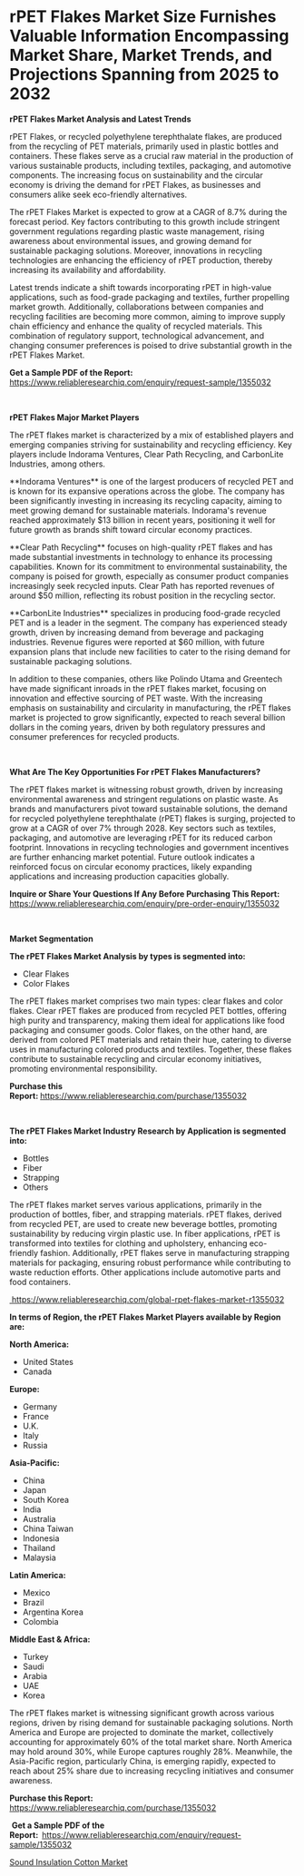 <p><h1>rPET Flakes Market Size Furnishes Valuable Information Encompassing Market Share, Market Trends, and Projections Spanning from 2025 to 2032</h1></p><p><strong>rPET Flakes Market Analysis and Latest Trends</strong></p>
<p><p>rPET Flakes, or recycled polyethylene terephthalate flakes, are produced from the recycling of PET materials, primarily used in plastic bottles and containers. These flakes serve as a crucial raw material in the production of various sustainable products, including textiles, packaging, and automotive components. The increasing focus on sustainability and the circular economy is driving the demand for rPET Flakes, as businesses and consumers alike seek eco-friendly alternatives.</p><p>The rPET Flakes Market is expected to grow at a CAGR of 8.7% during the forecast period. Key factors contributing to this growth include stringent government regulations regarding plastic waste management, rising awareness about environmental issues, and growing demand for sustainable packaging solutions. Moreover, innovations in recycling technologies are enhancing the efficiency of rPET production, thereby increasing its availability and affordability.</p><p>Latest trends indicate a shift towards incorporating rPET in high-value applications, such as food-grade packaging and textiles, further propelling market growth. Additionally, collaborations between companies and recycling facilities are becoming more common, aiming to improve supply chain efficiency and enhance the quality of recycled materials. This combination of regulatory support, technological advancement, and changing consumer preferences is poised to drive substantial growth in the rPET Flakes Market.</p></p>
<p><strong>Get a Sample PDF of the Report:&nbsp;</strong> <a href="https://www.reliableresearchiq.com/enquiry/request-sample/1355032?utm_campaign=2117&utm_medium=2&utm_source=Github&utm_content=ia&utm_term=31012025&utm_id=rpet-flakes">https://www.reliableresearchiq.com/enquiry/request-sample/1355032</a></p>
<p>&nbsp;</p>
<p><strong>rPET Flakes Major Market Players</strong></p>
<p><p>The rPET flakes market is characterized by a mix of established players and emerging companies striving for sustainability and recycling efficiency. Key players include Indorama Ventures, Clear Path Recycling, and CarbonLite Industries, among others.</p><p>**Indorama Ventures** is one of the largest producers of recycled PET and is known for its expansive operations across the globe. The company has been significantly investing in increasing its recycling capacity, aiming to meet growing demand for sustainable materials. Indorama's revenue reached approximately $13 billion in recent years, positioning it well for future growth as brands shift toward circular economy practices.</p><p>**Clear Path Recycling** focuses on high-quality rPET flakes and has made substantial investments in technology to enhance its processing capabilities. Known for its commitment to environmental sustainability, the company is poised for growth, especially as consumer product companies increasingly seek recycled inputs. Clear Path has reported revenues of around $50 million, reflecting its robust position in the recycling sector.</p><p>**CarbonLite Industries** specializes in producing food-grade recycled PET and is a leader in the segment. The company has experienced steady growth, driven by increasing demand from beverage and packaging industries. Revenue figures were reported at $60 million, with future expansion plans that include new facilities to cater to the rising demand for sustainable packaging solutions.</p><p>In addition to these companies, others like Polindo Utama and Greentech have made significant inroads in the rPET flakes market, focusing on innovation and effective sourcing of PET waste. With the increasing emphasis on sustainability and circularity in manufacturing, the rPET flakes market is projected to grow significantly, expected to reach several billion dollars in the coming years, driven by both regulatory pressures and consumer preferences for recycled products.</p></p>
<p>&nbsp;</p>
<p><strong>What Are The Key Opportunities For rPET Flakes Manufacturers?</strong></p>
<p><p>The rPET flakes market is witnessing robust growth, driven by increasing environmental awareness and stringent regulations on plastic waste. As brands and manufacturers pivot toward sustainable solutions, the demand for recycled polyethylene terephthalate (rPET) flakes is surging, projected to grow at a CAGR of over 7% through 2028. Key sectors such as textiles, packaging, and automotive are leveraging rPET for its reduced carbon footprint. Innovations in recycling technologies and government incentives are further enhancing market potential. Future outlook indicates a reinforced focus on circular economy practices, likely expanding applications and increasing production capacities globally.</p></p>
<p><strong>Inquire or Share Your Questions If Any Before Purchasing This Report:</strong> <a href="https://www.reliableresearchiq.com/enquiry/pre-order-enquiry/1355032?utm_campaign=2117&utm_medium=2&utm_source=Github&utm_content=ia&utm_term=31012025&utm_id=rpet-flakes">https://www.reliableresearchiq.com/enquiry/pre-order-enquiry/1355032</a></p>
<p>&nbsp;</p>
<p><strong>Market Segmentation</strong></p>
<p><strong>The rPET Flakes Market Analysis by types is segmented into:</strong></p>
<p><ul><li>Clear Flakes</li><li>Color Flakes</li></ul></p>
<p><p>The rPET flakes market comprises two main types: clear flakes and color flakes. Clear rPET flakes are produced from recycled PET bottles, offering high purity and transparency, making them ideal for applications like food packaging and consumer goods. Color flakes, on the other hand, are derived from colored PET materials and retain their hue, catering to diverse uses in manufacturing colored products and textiles. Together, these flakes contribute to sustainable recycling and circular economy initiatives, promoting environmental responsibility.</p></p>
<p><strong>Purchase this Report:&nbsp;</strong><a href="https://www.reliableresearchiq.com/purchase/1355032?utm_campaign=2117&utm_medium=2&utm_source=Github&utm_content=ia&utm_term=31012025&utm_id=rpet-flakes">https://www.reliableresearchiq.com/purchase/1355032</a></p>
<p>&nbsp;</p>
<p><strong>The rPET Flakes Market Industry Research by Application is segmented into:</strong></p>
<p><ul><li>Bottles</li><li>Fiber</li><li>Strapping</li><li>Others</li></ul></p>
<p><p>The rPET flakes market serves various applications, primarily in the production of bottles, fiber, and strapping materials. rPET flakes, derived from recycled PET, are used to create new beverage bottles, promoting sustainability by reducing virgin plastic use. In fiber applications, rPET is transformed into textiles for clothing and upholstery, enhancing eco-friendly fashion. Additionally, rPET flakes serve in manufacturing strapping materials for packaging, ensuring robust performance while contributing to waste reduction efforts. Other applications include automotive parts and food containers.</p></p>
<p><a href="https://www.reliableresearchiq.com/global-rpet-flakes-market-r1355032?utm_campaign=2117&utm_medium=2&utm_source=Github&utm_content=ia&utm_term=31012025&utm_id=rpet-flakes">&nbsp;https://www.reliableresearchiq.com/global-rpet-flakes-market-r1355032</a></p>
<p><strong>In terms of Region, the rPET Flakes Market Players available by Region are:</strong></p>
<p>
    <p> <strong> North America: </strong>
        <ul>
            <li>United States</li>
            <li>Canada</li>
        </ul>
        </p> 
    <p> <strong> Europe: </strong>
        <ul>
            <li>Germany</li>
            <li>France</li>
            <li>U.K.</li>
            <li>Italy</li>
            <li>Russia</li>
        </ul>
        </p> 
    <p> <strong> Asia-Pacific: </strong>
        <ul>
            <li>China</li>
            <li>Japan</li>
            <li>South Korea</li>
            <li>India</li>
            <li>Australia</li>
            <li>China Taiwan</li>
            <li>Indonesia</li>
            <li>Thailand</li>
            <li>Malaysia</li>
        </ul>
        </p> 
    <p> <strong> Latin America: </strong>
        <ul>
            <li>Mexico</li>
            <li>Brazil</li>
            <li>Argentina Korea</li>
            <li>Colombia</li>
        </ul>
        </p> 
    <p> <strong> Middle East & Africa: </strong>
        <ul>
            <li>Turkey</li>
            <li>Saudi</li>
            <li>Arabia</li>
            <li>UAE</li>
            <li>Korea</li>
        </ul>
    </p>
    </p>
<p><p>The rPET flakes market is witnessing significant growth across various regions, driven by rising demand for sustainable packaging solutions. North America and Europe are projected to dominate the market, collectively accounting for approximately 60% of the total market share. North America may hold around 30%, while Europe captures roughly 28%. Meanwhile, the Asia-Pacific region, particularly China, is emerging rapidly, expected to reach about 25% share due to increasing recycling initiatives and consumer awareness.</p></p>
<p><strong>Purchase this Report: </strong><a href="https://www.reliableresearchiq.com/purchase/1355032?utm_campaign=2117&utm_medium=2&utm_source=Github&utm_content=ia&utm_term=31012025&utm_id=rpet-flakes">https://www.reliableresearchiq.com/purchase/1355032</a></p>
<p>&nbsp;<strong>Get a Sample PDF of the Report:&nbsp;&nbsp;</strong><a href="https://www.reliableresearchiq.com/enquiry/request-sample/1355032?utm_campaign=2117&utm_medium=2&utm_source=Github&utm_content=ia&utm_term=31012025&utm_id=rpet-flakes">https://www.reliableresearchiq.com/enquiry/request-sample/1355032</a></p>
<p><strong></strong></p>
<p><p><a href="https://github.com/DixieGrimes/Market-Research-Report-List-1/blob/main/sound-insulation-cotton-market.md?utm_campaign=2117&utm_medium=2&utm_source=Github&utm_content=ia&utm_term=31012025&utm_id=rpet-flakes">Sound Insulation Cotton Market</a></p></p>